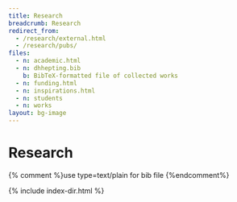 ```yaml
---
title: Research
breadcrumb: Research
redirect_from:
  - /research/external.html
  - /research/pubs/
files:
  - n: academic.html
  - n: dhhepting.bib
    b: BibTeX-formatted file of collected works
  - n: funding.html
  - n: inspirations.html
  - n: students
  - n: works
layout: bg-image
---
```

# Research
{% comment %}use type=text/plain for bib file {%endcomment%}

{% include index-dir.html %}
